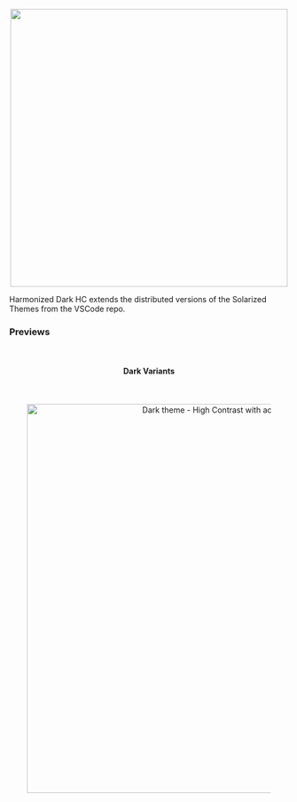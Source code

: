 <p align="center">
   <img width="500" src="https://raw.githubusercontent.com/wheredoesyourmindgo/harmonized-vscode-theme/master/images/brand.png" />
</p>

Harmonized Dark HC extends the distributed versions of the Solarized Themes from the VSCode repo.

### Previews

<div align="center" style="padding-top:16px;padding-bottom:32px;padding-left:32px;padding-right:32px;">
  <h4>Dark Variants</h4>
  <div style="padding-top:16px;padding-bottom:16px;"></div>
  <img src="https://github.com/wheredoesyourmindgo/harmonized-vscode-theme/raw/master/images/dark_hc.png" alt="Dark theme - High Contrast with accent color" width="700" />
</div>


